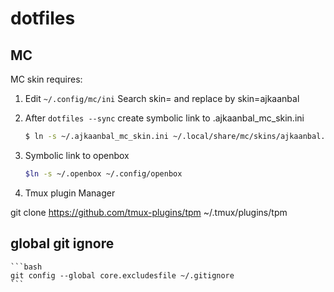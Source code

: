 # dotfiles

## MC


MC skin requires:

1. Edit ``` ~/.config/mc/ini ```
Search skin= and replace by
    skin=ajkaanbal

2. After ``` dotfiles --sync ``` create symbolic link to .ajkaanbal_mc_skin.ini
    
    ```bash
    $ ln -s ~/.ajkaanbal_mc_skin.ini ~/.local/share/mc/skins/ajkaanbal.ini
    ```
3. Symbolic link to openbox
    ```bash
    $ln -s ~/.openbox ~/.config/openbox

4. Tmux plugin Manager

  git clone https://github.com/tmux-plugins/tpm ~/.tmux/plugins/tpm

## global git ignore
    ```bash
    git config --global core.excludesfile ~/.gitignore
    ```

